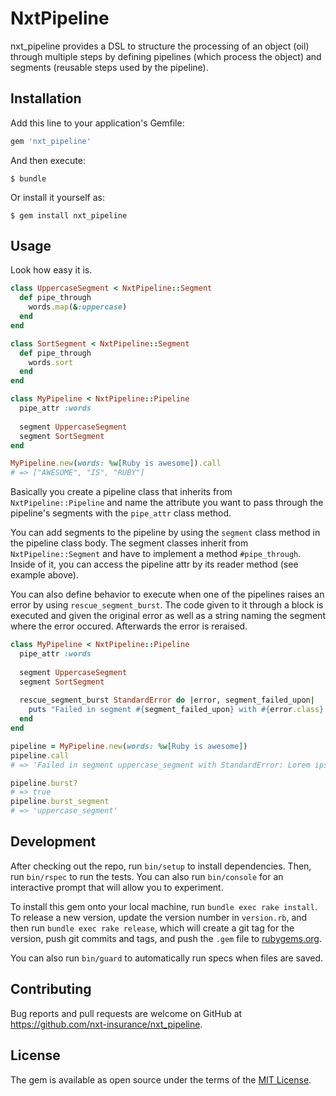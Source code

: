 # NxtPipeline

nxt_pipeline provides a DSL to structure the processing of an object (oil) through multiple steps by defining pipelines (which process the object) and segments (reusable steps used by the pipeline).

## Installation

Add this line to your application's Gemfile:

```ruby
gem 'nxt_pipeline'
```

And then execute:

    $ bundle

Or install it yourself as:

    $ gem install nxt_pipeline

## Usage

Look how easy it is.

```ruby
class UppercaseSegment < NxtPipeline::Segment
  def pipe_through
    words.map(&:uppercase)
  end
end

class SortSegment < NxtPipeline::Segment
  def pipe_through
    words.sort
  end
end

class MyPipeline < NxtPipeline::Pipeline
  pipe_attr :words
  
  segment UppercaseSegment
  segment SortSegment
end

MyPipeline.new(words: %w[Ruby is awesome]).call
# => ["AWESOME", "IS", "RUBY"]
```

Basically you create a pipeline class that inherits from `NxtPipeline::Pipeline` and name the attribute you want to pass through the pipeline's segments with the `pipe_attr` class method.

You can add segments to the pipeline by using the `segment` class method in the pipeline class body. The segment classes inherit from `NxtPipeline::Segment` and have to implement a method `#pipe_through`. Inside of it, you can access the pipeline attr by its reader method (see example above).

You can also define behavior to execute when one of the pipelines raises an error by using `rescue_segment_burst`. The code given to it through a block is executed and given the original error as well as a string naming the segment where the error occured. Afterwards the error is reraised.

```ruby
class MyPipeline < NxtPipeline::Pipeline
  pipe_attr :words
  
  segment UppercaseSegment
  segment SortSegment
  
  rescue_segment_burst StandardError do |error, segment_failed_upon|
    puts "Failed in segment #{segment_failed_upon} with #{error.class}: #{error.message}"
  end
end

pipeline = MyPipeline.new(words: %w[Ruby is awesome])
pipeline.call
# => 'Failed in segment uppercase_segment with StandardError: Lorem ipsum'

pipeline.burst?
# => true
pipeline.burst_segment
# => 'uppercase_segment'
```

## Development

After checking out the repo, run `bin/setup` to install dependencies. Then, run `bin/rspec` to run the tests. You can also run `bin/console` for an interactive prompt that will allow you to experiment.

To install this gem onto your local machine, run `bundle exec rake install`. To release a new version, update the version number in `version.rb`, and then run `bundle exec rake release`, which will create a git tag for the version, push git commits and tags, and push the `.gem` file to [rubygems.org](https://rubygems.org).

You can also run `bin/guard` to automatically run specs when files are saved.

## Contributing

Bug reports and pull requests are welcome on GitHub at https://github.com/nxt-insurance/nxt_pipeline.

## License

The gem is available as open source under the terms of the [MIT License](https://opensource.org/licenses/MIT).
